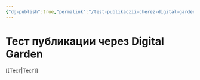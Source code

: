 ```yaml
---
{"dg-publish":true,"permalink":"/test-publikaczii-cherez-digital-garden/","tags":["gardenEntry"]}
---
```


# Тест публикации через Digital Garden

[[Тест\|Тест]]